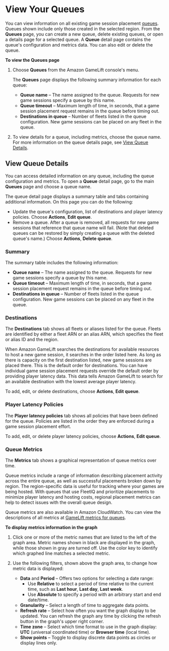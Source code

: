# View Your Queues<a name="queues-console"></a>

You can view information on all existing game session placement [queues](queues-intro.md)\. Queues shown include only those created in the selected region\. From the **Queues** page, you can create a new queue, delete existing queues, or open a details page for a selected queue\. A **Queue** detail page contains the queue's configuration and metrics data\. You can also edit or delete the queue\.

**To view the **Queues** page**

1. Choose **Queues** from the Amazon GameLift console's menu\.

   The **Queues** page displays the following summary information for each queue:
   + **Queue name** – The name assigned to the queue\. Requests for new game sessions specify a queue by this name\.
   + **Queue timeout** – Maximum length of time, in seconds, that a game session placement request remains in the queue before timing out\.
   + **Destinations in queue** – Number of fleets listed in the queue configuration\. New game sessions can be placed on any fleet in the queue\.

1. To view details for a queue, including metrics, choose the queue name\. For more information on the queue details page, see [View Queue Details](#queues-console-detail)\.

## View Queue Details<a name="queues-console-detail"></a>

You can access detailed information on any queue, including the queue configuration and metrics\. To open a **Queue** detail page, go to the main **Queues** page and choose a queue name\.

The queue detail page displays a summary table and tabs containing additional information\. On this page you can do the following: 
+ Update the queue's configuration, list of destinations and player latency policies\. Choose **Actions**, **Edit queue**\. 
+ Remove a queue\. After a queue is removed, all requests for new game sessions that reference that queue name will fail\. \(Note that deleted queues can be restored by simply creating a queue with the deleted queue's name\.\) Choose **Actions**, **Delete queue**\.

### Summary<a name="queues-console-detail-summary"></a>

The summary table includes the following information:
+ **Queue name** – The name assigned to the queue\. Requests for new game sessions specify a queue by this name\.
+ **Queue timeout** – Maximum length of time, in seconds, that a game session placement request remains in the queue before timing out\.
+ **Destinations in queue** – Number of fleets listed in the queue configuration\. New game sessions can be placed on any fleet in the queue\.

### Destinations<a name="queues-console-detail-destinations"></a>

The **Destinations** tab shows all fleets or aliases listed for the queue\. Fleets are identified by either a fleet ARN or an alias ARN, which specifies the fleet or alias ID and the region\.

When Amazon GameLift searches the destinations for available resources to host a new game session, it searches in the order listed here\. As long as there is capacity on the first destination listed, new game sessions are placed there\. This is the default order for destinations\. You can have individual game session placement requests override the default order by providing player latency data\. This data tells Amazon GameLift to search for an available destination with the lowest average player latency\. 

To add, edit, or delete destinations, choose **Actions**, **Edit queue**\.

### Player Latency Policies<a name="queues-console-detail-policies"></a>

The **Player latency policies** tab shows all policies that have been defined for the queue\. Policies are listed in the order they are enforced during a game session placement effort\.

To add, edit, or delete player latency policies, choose **Actions**, **Edit queue**\.

### Queue Metrics<a name="queues-console-detail-metrics"></a>

The **Metrics** tab shows a graphical representation of queue metrics over time\.

Queue metrics include a range of information describing placement activity across the entire queue, as well as successful placements broken down by region\. The region\-specific data is useful for tracking where your games are being hosted\. With queues that use FleetIQ and prioritize placements to minimize player latency and hosting costs, regional placement metrics can help to detect issues with the overall queue design\. 

Queue metrics are also available in Amazon CloudWatch\. You can view the descriptions of all metrics at [GameLift metrics for queues](monitoring-cloudwatch.md#gamelift-metrics-queue)\.

**To display metrics information in the graph**

1. Click one or more of the metric names that are listed to the left of the graph area\. Metric names shown in black are displayed in the graph, while those shown in gray are turned off\. Use the color key to identify which graphed line matches a selected metric\. 

1. Use the following filters, shown above the graph area, to change how metric data is displayed:
   + **Data** and **Period** – Offers two options for selecting a date range:
     + Use **Relative** to select a period of time relative to the current time, such as **Last hour**, **Last day**, **Last week**\. 
     + Use **Absolute** to specify a period with an arbitrary start and end date/time\.
   + **Granularity** – Select a length of time to aggregate data points\.
   + **Refresh rate** – Select how often you want the graph display to be updated\. You can refresh the graph any time by clicking the refresh button in the graph's upper right corner\.
   + **Time zone** – Select which time format to use in the graph display: **UTC** \(universal coordinated time\) or **Browser time** \(local time\)\.
   + **Show points** – Toggle to display discrete data points as circles or display lines only\.